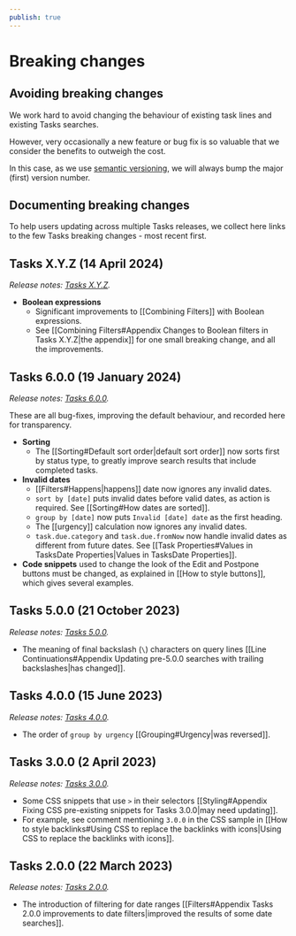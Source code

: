 ```yaml
---
publish: true
---
```


# Breaking changes

## Avoiding breaking changes

We work hard to avoid changing the behaviour of existing task lines and existing Tasks searches.

However, very occasionally a new feature or bug fix is so valuable that we consider the benefits to outweigh the cost.

In this case, as we use [semantic versioning](https://semver.org), we will always bump the major (first) version number.

## Documenting breaking changes

To help users updating across multiple Tasks releases, we collect here links to the few Tasks breaking changes - most recent first.

## Tasks X.Y.Z (14 April 2024)

*Release notes: [Tasks X.Y.Z](https://github.com/obsidian-tasks-group/obsidian-tasks/releases/tag/X.Y.Z).*

- **Boolean expressions**
  - Significant improvements to [[Combining Filters]] with Boolean expressions.
  - See [[Combining Filters#Appendix Changes to Boolean filters in Tasks X.Y.Z|the appendix]] for one small breaking change, and all the improvements.

## Tasks 6.0.0 (19 January 2024)

*Release notes: [Tasks 6.0.0](https://github.com/obsidian-tasks-group/obsidian-tasks/releases/tag/6.0.0).*

These are all bug-fixes, improving the default behaviour, and recorded here for transparency.

- **Sorting**
  - The [[Sorting#Default sort order|default sort order]] now sorts first by status type, to greatly improve search results that include completed tasks.
- **Invalid dates**
  - [[Filters#Happens|happens]] date now ignores any invalid dates.
  - `sort by [date]` puts invalid dates before valid dates, as action is required. See [[Sorting#How dates are sorted]].
  - `group by [date]` now puts `Invalid [date] date` as the first heading.
  - The [[urgency]] calculation now ignores any invalid dates.
  - `task.due.category` and `task.due.fromNow` now handle invalid dates as different from future dates. See [[Task Properties#Values in TasksDate Properties|Values in TasksDate Properties]].
- **Code snippets** used to change the look of the Edit and Postpone buttons must be changed, as explained in [[How to style buttons]], which gives several examples.

## Tasks 5.0.0 (21 October 2023)

*Release notes: [Tasks 5.0.0](https://github.com/obsidian-tasks-group/obsidian-tasks/releases/tag/5.0.0).*

- The meaning of final backslash (`\`) characters on query lines [[Line Continuations#Appendix Updating pre-5.0.0 searches with trailing backslashes|has changed]].

## Tasks 4.0.0 (15 June 2023)

*Release notes: [Tasks 4.0.0](https://github.com/obsidian-tasks-group/obsidian-tasks/releases/tag/4.0.0).*

- The order of `group by urgency` [[Grouping#Urgency|was reversed]].

## Tasks 3.0.0 (2 April 2023)

*Release notes: [Tasks 3.0.0](https://github.com/obsidian-tasks-group/obsidian-tasks/releases/tag/3.0.0).*

- Some CSS snippets that use `>` in their selectors [[Styling#Appendix Fixing CSS pre-existing snippets for Tasks 3.0.0|may need updating]].
- For example, see comment mentioning `3.0.0` in the CSS sample in [[How to style backlinks#Using CSS to replace the backlinks with icons|Using CSS to replace the backlinks with icons]].

## Tasks 2.0.0 (22 March 2023)

*Release notes: [Tasks 2.0.0](https://github.com/obsidian-tasks-group/obsidian-tasks/releases/tag/2.0.0).*

- The introduction of filtering for date ranges [[Filters#Appendix Tasks 2.0.0 improvements to date filters|improved the results of some date searches]].
